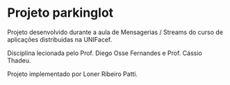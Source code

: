 # Projeto parkinglot

Projeto desenvolvido durante a aula de Mensagerias / Streams
 do curso de aplicações distribuidas na UNIFacef.

Disciplina lecionada pelo Prof. Diego Osse Fernandes e Prof. Cássio Thadeu.

Projeto implementado por Loner Ribeiro Patti.